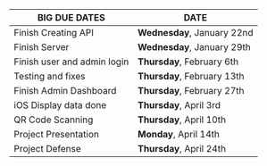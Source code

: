 |**BIG DUE DATES**| DATE |
| ----------------| ---- |
| Finish Creating API      | **Wednesday**, January 22nd|
| Finish Server            | **Wednesday**, January 29th| 
| Finish user and admin login| **Thursday**, February 6th|
| Testing and fixes        | **Thursday**, February 13th|
| Finish Admin Dashboard   | **Thursday**, February 27th| 
| iOS Display data done    | **Thursday**, April 3rd    | 
| QR Code Scanning         | **Thursday**, April 10th   | 
| Project Presentation     | **Monday**, April 14th     |
| Project Defense          | **Thursday**, April 24th   |